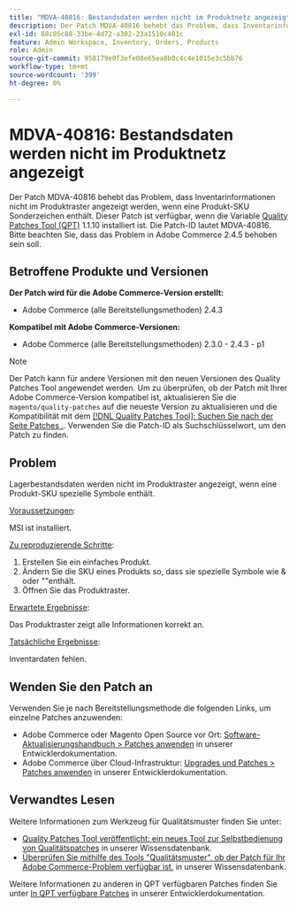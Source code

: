 ```yaml
---
title: "MDVA-40816: Bestandsdaten werden nicht im Produktnetz angezeigt"
description: Der Patch MDVA-40816 behebt das Problem, dass Inventarinformationen nicht im Produktraster angezeigt werden, wenn eine Produkt-SKU Sonderzeichen enthält. Dieser Patch ist verfügbar, wenn das [Quality Patches Tool (QPT)](/help/announcements/adobe-commerce-announcements/magento-quality-patches-released-new-tool-to-self-serve-quality-patches.md) 1.1.10 installiert ist. Die Patch-ID lautet MDVA-40816. Bitte beachten Sie, dass das Problem in Adobe Commerce 2.4.5 behoben sein soll.
exl-id: 88c05c88-33be-4d72-a302-23a1510c401c
feature: Admin Workspace, Inventory, Orders, Products
role: Admin
source-git-commit: 958179e0f3efe08e65ea8b0c4c4e1015e3c5bb76
workflow-type: tm+mt
source-wordcount: '399'
ht-degree: 0%

---
```


# MDVA-40816: Bestandsdaten werden nicht im Produktnetz angezeigt

Der Patch MDVA-40816 behebt das Problem, dass Inventarinformationen nicht im Produktraster angezeigt werden, wenn eine Produkt-SKU Sonderzeichen enthält. Dieser Patch ist verfügbar, wenn die Variable [Quality Patches Tool (QPT)](/help/announcements/adobe-commerce-announcements/magento-quality-patches-released-new-tool-to-self-serve-quality-patches.md) 1.1.10 installiert ist. Die Patch-ID lautet MDVA-40816. Bitte beachten Sie, dass das Problem in Adobe Commerce 2.4.5 behoben sein soll.

## Betroffene Produkte und Versionen

**Der Patch wird für die Adobe Commerce-Version erstellt:**

* Adobe Commerce (alle Bereitstellungsmethoden) 2.4.3

**Kompatibel mit Adobe Commerce-Versionen:**

* Adobe Commerce (alle Bereitstellungsmethoden) 2.3.0 - 2.4.3 - p1

>[!NOTE]
>
>Der Patch kann für andere Versionen mit den neuen Versionen des Quality Patches Tool angewendet werden. Um zu überprüfen, ob der Patch mit Ihrer Adobe Commerce-Version kompatibel ist, aktualisieren Sie die `magento/quality-patches` auf die neueste Version zu aktualisieren und die Kompatibilität mit dem [[!DNL Quality Patches Tool]: Suchen Sie nach der Seite Patches .](https://devdocs.magento.com/quality-patches/tool.html#patch-grid). Verwenden Sie die Patch-ID als Suchschlüsselwort, um den Patch zu finden.

## Problem

Lagerbestandsdaten werden nicht im Produktraster angezeigt, wenn eine Produkt-SKU spezielle Symbole enthält.

<u>Voraussetzungen</u>:

MSI ist installiert.

<u>Zu reproduzierende Schritte</u>:

1. Erstellen Sie ein einfaches Produkt.
1. Ändern Sie die SKU eines Produkts so, dass sie spezielle Symbole wie &amp; oder &quot;&quot;enthält.
1. Öffnen Sie das Produktraster.

<u>Erwartete Ergebnisse</u>:

Das Produktraster zeigt alle Informationen korrekt an.

<u>Tatsächliche Ergebnisse</u>:

Inventardaten fehlen.

## Wenden Sie den Patch an

Verwenden Sie je nach Bereitstellungsmethode die folgenden Links, um einzelne Patches anzuwenden:

* Adobe Commerce oder Magento Open Source vor Ort: [Software-Aktualisierungshandbuch > Patches anwenden](https://devdocs.magento.com/guides/v2.4/comp-mgr/patching/mqp.html) in unserer Entwicklerdokumentation.
* Adobe Commerce über Cloud-Infrastruktur: [Upgrades und Patches > Patches anwenden](https://devdocs.magento.com/cloud/project/project-patch.html) in unserer Entwicklerdokumentation.

## Verwandtes Lesen

Weitere Informationen zum Werkzeug für Qualitätsmuster finden Sie unter:

* [Quality Patches Tool veröffentlicht: ein neues Tool zur Selbstbedienung von Qualitätspatches](/help/announcements/adobe-commerce-announcements/magento-quality-patches-released-new-tool-to-self-serve-quality-patches.md) in unserer Wissensdatenbank.
* [Überprüfen Sie mithilfe des Tools &quot;Qualitätsmuster&quot;, ob der Patch für Ihr Adobe Commerce-Problem verfügbar ist.](/help/support-tools/patches-available-in-qpt-tool/check-patch-for-magento-issue-with-magento-quality-patches.md) in unserer Wissensdatenbank.

Weitere Informationen zu anderen in QPT verfügbaren Patches finden Sie unter [In QPT verfügbare Patches](https://devdocs.magento.com/quality-patches/tool.html#patch-grid) in unserer Entwicklerdokumentation.
